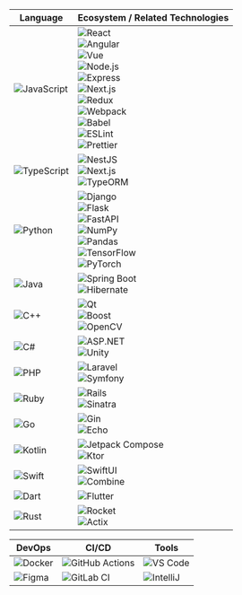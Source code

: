 



| Language | Ecosystem / Related Technologies |
|----------|----------------------------------|
| ![JavaScript](https://img.shields.io/badge/-JavaScript-F7DF1E?logo=javascript&logoColor=black) | ![React](https://img.shields.io/badge/-React-61DAFB?logo=react&logoColor=black)<br>![Angular](https://img.shields.io/badge/-Angular-DD0031?logo=angular&logoColor=white)<br>![Vue](https://img.shields.io/badge/-Vue-4FC08D?logo=vue.js&logoColor=white)<br>![Node.js](https://img.shields.io/badge/-Node.js-339933?logo=node.js&logoColor=white)<br>![Express](https://img.shields.io/badge/-Express-000000?logo=express&logoColor=white)<br>![Next.js](https://img.shields.io/badge/-Next.js-000000?logo=next.js&logoColor=white)<br>![Redux](https://img.shields.io/badge/-Redux-764ABC?logo=redux&logoColor=white)<br>![Webpack](https://img.shields.io/badge/-Webpack-8DD6F9?logo=webpack&logoColor=black)<br>![Babel](https://img.shields.io/badge/-Babel-F9DC3E?logo=babel&logoColor=black)<br>![ESLint](https://img.shields.io/badge/-ESLint-4B32C3?logo=eslint&logoColor=white)<br>![Prettier](https://img.shields.io/badge/-Prettier-F7B93E?logo=prettier&logoColor=black) |
| ![TypeScript](https://img.shields.io/badge/-TypeScript-3178C6?logo=typescript&logoColor=white) | ![NestJS](https://img.shields.io/badge/-NestJS-E0234E?logo=nestjs&logoColor=white)<br>![Next.js](https://img.shields.io/badge/-Next.js-000000?logo=next.js&logoColor=white)<br>![TypeORM](https://img.shields.io/badge/-TypeORM-294E80?logo=typeorm&logoColor=white) |
| ![Python](https://img.shields.io/badge/-Python-3776AB?logo=python&logoColor=white) | ![Django](https://img.shields.io/badge/-Django-092E20?logo=django&logoColor=white)<br>![Flask](https://img.shields.io/badge/-Flask-000000?logo=flask&logoColor=white)<br>![FastAPI](https://img.shields.io/badge/-FastAPI-009688?logo=fastapi&logoColor=white)<br>![NumPy](https://img.shields.io/badge/-NumPy-013243?logo=numpy&logoColor=white)<br>![Pandas](https://img.shields.io/badge/-Pandas-150458?logo=pandas&logoColor=white)<br>![TensorFlow](https://img.shields.io/badge/-TensorFlow-FF6F00?logo=tensorflow&logoColor=white)<br>![PyTorch](https://img.shields.io/badge/-PyTorch-EE4C2C?logo=pytorch&logoColor=white) |
| ![Java](https://img.shields.io/badge/-Java-007396?logo=java&logoColor=white) | ![Spring Boot](https://img.shields.io/badge/-Spring%20Boot-6DB33F?logo=spring-boot&logoColor=white)<br>![Hibernate](https://img.shields.io/badge/-Hibernate-59666C?logo=hibernate&logoColor=white) |
| ![C++](https://img.shields.io/badge/-C++-00599C?logo=c%2b%2b&logoColor=white) | ![Qt](https://img.shields.io/badge/-Qt-41CD52?logo=qt&logoColor=white)<br>![Boost](https://img.shields.io/badge/-Boost-00599C?logo=boost&logoColor=white)<br>![OpenCV](https://img.shields.io/badge/-OpenCV-5C3EE8?logo=opencv&logoColor=white) |
| ![C#](https://img.shields.io/badge/-C%23-239120?logo=c-sharp&logoColor=white) | ![ASP.NET](https://img.shields.io/badge/-ASP.NET-512BD4?logo=dotnet&logoColor=white)<br>![Unity](https://img.shields.io/badge/-Unity-000000?logo=unity&logoColor=white) |
| ![PHP](https://img.shields.io/badge/-PHP-777BB4?logo=php&logoColor=white) | ![Laravel](https://img.shields.io/badge/-Laravel-FF2D20?logo=laravel&logoColor=white)<br>![Symfony](https://img.shields.io/badge/-Symfony-000000?logo=symfony&logoColor=white) |
| ![Ruby](https://img.shields.io/badge/-Ruby-CC342D?logo=ruby&logoColor=white) | ![Rails](https://img.shields.io/badge/-Rails-CC0000?logo=ruby-on-rails&logoColor=white)<br>![Sinatra](https://img.shields.io/badge/-Sinatra-000000?logo=sinatra&logoColor=white) |
| ![Go](https://img.shields.io/badge/-Go-00ADD8?logo=go&logoColor=white) | ![Gin](https://img.shields.io/badge/-Gin-00ADD8?logo=gin&logoColor=white)<br>![Echo](https://img.shields.io/badge/-Echo-132D46?logo=echo&logoColor=white) |
| ![Kotlin](https://img.shields.io/badge/-Kotlin-7F52FF?logo=kotlin&logoColor=white) | ![Jetpack Compose](https://img.shields.io/badge/-Jetpack%20Compose-4285F4?logo=jetpack-compose&logoColor=white)<br>![Ktor](https://img.shields.io/badge/-Ktor-0095D5?logo=ktor&logoColor=white) |
| ![Swift](https://img.shields.io/badge/-Swift-FA7343?logo=swift&logoColor=white) | ![SwiftUI](https://img.shields.io/badge/-SwiftUI-FA7343?logo=swift&logoColor=white)<br>![Combine](https://img.shields.io/badge/-Combine-000000?logo=apple&logoColor=white) |
| ![Dart](https://img.shields.io/badge/-Dart-0175C2?logo=dart&logoColor=white) | ![Flutter](https://img.shields.io/badge/-Flutter-02569B?logo=flutter&logoColor=white) |
| ![Rust](https://img.shields.io/badge/-Rust-000000?logo=rust&logoColor=white) | ![Rocket](https://img.shields.io/badge/-Rocket-000000?logo=rocket&logoColor=white)<br>![Actix](https://img.shields.io/badge/-Actix-000000?logo=actix&logoColor=white) |

|DevOps|CI/CD|Tools|
|------|-----|-----|
|![Docker](https://img.shields.io/badge/-Docker-2496ED?logo=docker&logoColor=white)|![GitHub Actions](https://img.shields.io/badge/-GitHub%20Actions-2088FF?logo=github-actions&logoColor=white)|![VS Code](https://img.shields.io/badge/-VS%20Code-007ACC?logo=visual-studio-code&logoColor=white)|
|![Figma](https://img.shields.io/badge/-Figma-F24E1E?logo=figma&logoColor=white)|![GitLab CI](https://img.shields.io/badge/-GitLab%20CI-FC6D26?logo=gitlab&logoColor=white)|![IntelliJ](https://img.shields.io/badge/-IntelliJ-000000?logo=intellij-idea&logoColor=white)|
